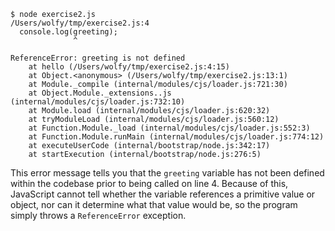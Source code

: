 ```
$ node exercise2.js
/Users/wolfy/tmp/exercise2.js:4
  console.log(greeting);
              ^

ReferenceError: greeting is not defined
    at hello (/Users/wolfy/tmp/exercise2.js:4:15)
    at Object.<anonymous> (/Users/wolfy/tmp/exercise2.js:13:1)
    at Module._compile (internal/modules/cjs/loader.js:721:30)
    at Object.Module._extensions..js (internal/modules/cjs/loader.js:732:10)
    at Module.load (internal/modules/cjs/loader.js:620:32)
    at tryModuleLoad (internal/modules/cjs/loader.js:560:12)
    at Function.Module._load (internal/modules/cjs/loader.js:552:3)
    at Function.Module.runMain (internal/modules/cjs/loader.js:774:12)
    at executeUserCode (internal/bootstrap/node.js:342:17)
    at startExecution (internal/bootstrap/node.js:276:5)
```

This error message tells you that the `greeting` variable has not been defined within the codebase prior to being called on line 4. Because of this, JavaScript cannot tell whether the variable references a primitive value or object, nor can it determine what that value would be, so the program simply throws a `ReferenceError` exception.